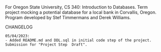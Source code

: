 For Oregon State University, CS 340: Introduction to Databases. Term project mocking a potential database for a local bank in Corvallis, Oregon. Program developed by Stef Timmermans and Derek Williams. 

CHANGELOG
~~~~~~~~~
05/04/2023:
- Added README.md and DDL.sql in initial code step of the project. Submission for "Project Step  Draft".

